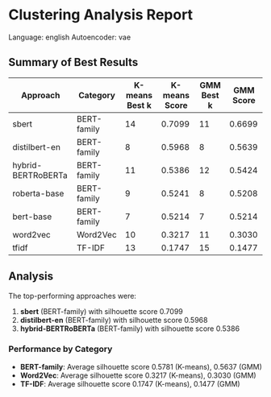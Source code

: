 # Clustering Analysis Report

Language: english
Autoencoder: vae

## Summary of Best Results

| Approach             | Category     |  K-means Best k |  K-means Score  | GMM Best k | GMM Score  |
|----------------------|--------------|-----------------|-----------------|------------|------------|
| sbert                | BERT-family  |        14       |      0.7099     |     11     |   0.6699   |
| distilbert-en        | BERT-family  |        8        |      0.5968     |     8      |   0.5639   |
| hybrid-BERTRoBERTa   | BERT-family  |        11       |      0.5386     |     12     |   0.5424   |
| roberta-base         | BERT-family  |        9        |      0.5241     |     8      |   0.5208   |
| bert-base            | BERT-family  |        7        |      0.5214     |     7      |   0.5214   |
| word2vec             | Word2Vec     |        10       |      0.3217     |     11     |   0.3030   |
| tfidf                | TF-IDF       |        13       |      0.1747     |     15     |   0.1477   |


## Analysis

The top-performing approaches were:

1. **sbert** (BERT-family) with silhouette score 0.7099
2. **distilbert-en** (BERT-family) with silhouette score 0.5968
3. **hybrid-BERTRoBERTa** (BERT-family) with silhouette score 0.5386

### Performance by Category

- **BERT-family**: Average silhouette score 0.5781 (K-means), 0.5637 (GMM)
- **Word2Vec**: Average silhouette score 0.3217 (K-means), 0.3030 (GMM)
- **TF-IDF**: Average silhouette score 0.1747 (K-means), 0.1477 (GMM)
